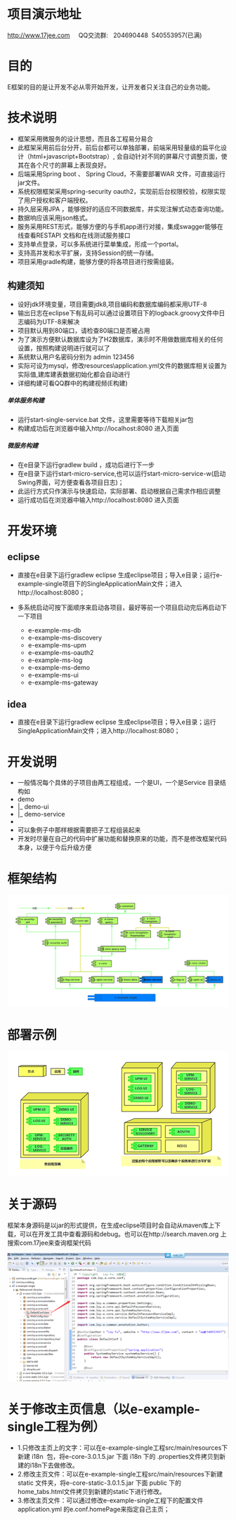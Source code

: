﻿
# 项目演示地址
http://www.17jee.com     QQ交流群:   204690448  540553957(已满)
# 目的
E框架的目的是让开发不必从零开始开发，让开发者只关注自己的业务功能。
# 技术说明
* 框架采用微服务的设计思想，而且各工程易分易合
* 此框架采用前后台分开，前后台都可以单独部署，前端采用轻量级的扁平化设计（html+javascript+Bootstrap）, 会自动针对不同的屏幕尺寸调整页面，使其在各个尺寸的屏幕上表现良好。 
* 后端采用Spring boot 、 Spring Cloud，不需要部署WAR 文件，可直接运行jar文件。
* 系统权限框架采用spring-security oauth2，实现前后台权限校验，权限实现了用户授权和客户端授权。
* 持久层采用JPA ，能够很好的适应不同数据库，并实现注解式动态查询功能。
* 数据响应该采用json格式。
* 服务采用REST形式，能够方便的与手机app进行对接，集成swagger能够在线查看RESTAPI 文档和在线测试服务接口
* 支持单点登录，可以多系统进行菜单集成，形成一个portal。
* 支持高并发和水平扩展，支持Session的统一存储。
* 项目采用gradle构建，能够方便的将各项目进行按需组装。

## 构建须知
* 设好jdk环境变量，项目需要jdk8,项目编码和数据库编码都采用UTF-8
* 输出日志在eclipse下有乱码可以通过设置项目下的logback.groovy文件中日志编码为UTF-8来解决
* 项目默认用到80端口，请检查80端口是否被占用
* 为了演示方便默认数据库设为了H2数据库，演示时不用做数据库相关的任何设置，按照构建说明进行就可以了
* 系统默认用户名密码分别为 admin    123456
* 实际可设为mysql，修改resources\application.yml文件的数据库相关设置为实际值,建库建表数据初始化都会自动进行
* 详细构建可看QQ群中的构建视频(E构建)

##### 单体服务构建

* 运行start-single-service.bat 文件，这里需要等待下载相关jar包
* 构建成功后在浏览器中输入http://localhost:8080  进入页面

##### 微服务构建

* 在e目录下运行gradlew build ，成功后进行下一步
* 在e目录下运行start-micro-service,也可以运行start-micro-service-w(启动Swing界面，可方便查看各项目日志)；
* 此运行方式只作演示与快速启动，实际部署、启动根据自己需求作相应调整
* 运行成功后在浏览器中输入http://localhost:8080  进入页面

# 开发环境

## eclipse
 
* 直接在e目录下运行gradlew  eclipse 生成eclipse项目；导入e目录；运行e-example-single项目下的SingleApplicationMain文件；进入http://localhost:8080；
* 多系统启动可按下面顺序来启动各项目，最好等前一个项目启动完后再启动下一下项目

	- e-example-ms-db
    - e-example-ms-discovery
    - e-example-ms-upm
    - e-example-ms-oauth2
    - e-example-ms-log
	- e-example-ms-demo
    - e-example-ms-ui
    - e-example-ms-gateway

## idea

* 直接在e目录下运行gradlew  eclipse 生成eclipse项目；导入e目录；运行SingleApplicationMain文件；进入http://localhost:8080；

# 开发说明

* 一般情况每个具体的子项目由两工程组成，一个是UI，一个是Service 目录结构如
* 	demo
*    |_   demo-ui
*    |_   demo-service
*  
* 可以象例子中那样根据需要把子工程组装起来
* 开发时尽量在自己的代码中扩展功能和替换原来的功能，而不是修改框架代码本身，以便于今后升级方便

# 框架结构
![](framework.png)

# 部署示例
![](deploy.png)

# 关于源码
框架本身源码是以jar的形式提供，在生成eclipse项目时会自动从maven库上下载，可以在开发工具中查看源码和debug。也可以在http://search.maven.org 上搜索com.17jee来查询框架代码

![](source.png)

# 关于修改主页信息（以e-example-single工程为例）

*  1.只修改主页上的文字：可以在e-example-single工程src/main/resources下新建 i18n  包，将e-core-3.0.1.5.jar 下面  i18n 下的 .properties文件拷贝到新建的i18n下去做修改。
*  2.修改主页文件：可以在e-example-single工程src/main/resources下新建 static 文件夹，将e-core-static-3.0.1.5.jar 下面  public 下的 home_tabs.html文件拷贝到新建的static下进行修改。
*  3.修改主页文件：可以通过修改e-example-single工程下的配置文件application.yml  的e.conf.homePage来指定自己主页；
